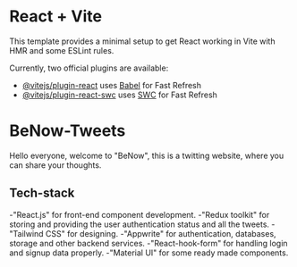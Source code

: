 # React + Vite

This template provides a minimal setup to get React working in Vite with HMR and some ESLint rules.

Currently, two official plugins are available:

- [@vitejs/plugin-react](https://github.com/vitejs/vite-plugin-react/blob/main/packages/plugin-react/README.md) uses [Babel](https://babeljs.io/) for Fast Refresh
- [@vitejs/plugin-react-swc](https://github.com/vitejs/vite-plugin-react-swc) uses [SWC](https://swc.rs/) for Fast Refresh

# BeNow-Tweets

Hello everyone, welcome to "BeNow", this is a twitting website, where you can share your thoughts.

## Tech-stack

-"React.js" for front-end component development.
-"Redux toolkit" for storing and providing the user authentication status and all the tweets.
-"Tailwind CSS" for designing.
-"Appwrite" for authentication, databases, storage and other backend services.
-"React-hook-form" for handling login and signup data properly.
-"Material UI" for some ready made components.
